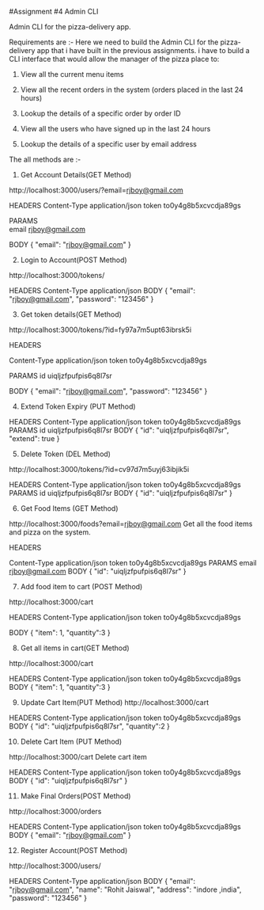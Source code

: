 #Assignment #4 Admin CLI

Admin CLI for the pizza-delivery app.

Requirements are :-
Here we need to build the Admin CLI for the pizza-delivery app that i have built in the previous assignments. i have to build a CLI interface that would allow the manager of the pizza place to:

1. View all the current menu items

2. View all the recent orders in the system (orders placed in the last 24 hours)

3. Lookup the details of a specific order by order ID

4. View all the users who have signed up in the last 24 hours

5. Lookup the details of a specific user by email address



The all methods are :- 

1. Get Account Details(GET Method)

http://localhost:3000/users/?email=rjboy@gmail.com

HEADERS
Content-Type      application/json
token             to0y4g8b5xcvcdja89gs

PARAMS           
email			  rjboy@gmail.com

BODY
{
	"email": "rjboy@gmail.com"
}

2. Login to Account(POST Method)

http://localhost:3000/tokens/

HEADERS
Content-Type		application/json
BODY
{
	"email": "rjboy@gmail.com",
	"password": "123456"
}

3. Get token details(GET Method)

http://localhost:3000/tokens/?id=fy97a7m5upt63ibrsk5i

HEADERS

Content-Type		application/json
token			to0y4g8b5xcvcdja89gs

PARAMS
id			uiqljzfpufpis6q8l7sr

BODY
{
	"email": "rjboy@gmail.com",
	"password": "123456"
}

4. Extend Token Expiry (PUT Method)
 
HEADERS
Content-Type		application/json
token               to0y4g8b5xcvcdja89gs
PARAMS
id	                uiqljzfpufpis6q8l7sr
BODY
{
	"id": "uiqljzfpufpis6q8l7sr",
	"extend": true
}

5. Delete Token (DEL Method)

http://localhost:3000/tokens/?id=cv97d7m5uyj63ibjik5i

HEADERS
Content-Type		application/json
token				to0y4g8b5xcvcdja89gs
PARAMS
id                   uiqljzfpufpis6q8l7sr
BODY
{
	"id": "uiqljzfpufpis6q8l7sr"
}


6. Get Food Items (GET Method)

http://localhost:3000/foods?email=rjboy@gmail.com
Get all the food items and pizza on the system.

HEADERS

Content-Type		application/json
token			    to0y4g8b5xcvcdja89gs
PARAMS
email               	rjboy@gmail.com
BODY
{
	"id": "uiqljzfpufpis6q8l7sr"
}

7. Add food item to cart (POST Method)

http://localhost:3000/cart

HEADERS
Content-Type		application/json
token			to0y4g8b5xcvcdja89gs

BODY
{
	"item": 1,
	"quantity":3
}

8. Get all items in cart(GET Method)

http://localhost:3000/cart

HEADERS
Content-Type		application/json
token			to0y4g8b5xcvcdja89gs
BODY
{
	"item": 1,
	"quantity":3
}

9. Update Cart Item(PUT Method)
http://localhost:3000/cart

HEADERS
Content-Type			application/json
token				to0y4g8b5xcvcdja89gs
BODY
{
	"id": "uiqljzfpufpis6q8l7sr",
	"quantity":2
}

10. Delete Cart Item (PUT Method)

http://localhost:3000/cart
Delete cart item

HEADERS
Content-Type			application/json
token				to0y4g8b5xcvcdja89gs
BODY
{
	"id": "uiqljzfpufpis6q8l7sr"
}

11. Make Final Orders(POST Method)

http://localhost:3000/orders

HEADERS
Content-Type		application/json
token			    to0y4g8b5xcvcdja89gs
BODY
{
	"email": "rjboy@gmail.com"
}

12. Register Account(POST Method)

http://localhost:3000/users/

HEADERS
Content-Type            application/json
BODY
	{
	"email": "rjboy@gmail.com",
	"name": "Rohit Jaiswal",
	"address": "indore ,india",
	"password": "123456"
	}



